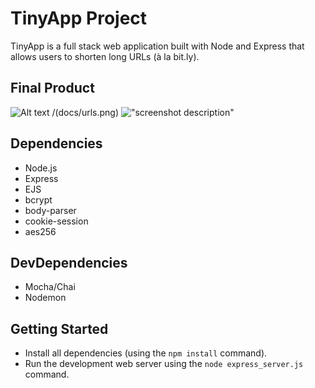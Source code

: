 # TinyApp Project

TinyApp is a full stack web application built with Node and Express that allows users to shorten long URLs (à la bit.ly).

## Final Product
![Alt text](/relative/path/to/img.jpg?raw=true "Optional Title")
/(docs/urls.png)
!["screenshot description"](#)

## Dependencies

- Node.js
- Express
- EJS
- bcrypt
- body-parser
- cookie-session
- aes256

## DevDependencies

- Mocha/Chai
- Nodemon

## Getting Started

- Install all dependencies (using the `npm install` command).
- Run the development web server using the `node express_server.js` command.
